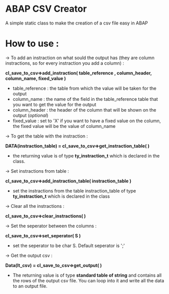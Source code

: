 # ABAP CSV Creator
A simple static class to make the creation of a csv file easy in ABAP

# How to use :

-> To add an instraction on what sould the output has (they are column instractions, so for every instraction you add a column) :

**cl_save_to_csv=>add_instraction( table_reference , column_header, column_name, fixed_value )** 
  - table_reference : the table from which the value will be taken for the output
  - column_name     : the name of the field in the table_reference table that you want to get the value for the output
  - column_header   : the header of the column that will be shown on the output (*optional*)
  - fixed_value     : set to 'X' if you want to have a fixed value on the column, the fixed value will be the value of column_name

-> To get the table with the instraction :

**DATA(instraction_table) = cl_save_to_csv=>get_instraction_table( )**
  - the returning value is of type **ty_instraction_t** which is declared in the class.

-> Set instractions from table :

**cl_save_to_csv=>add_instraction_table( instraction_table )**
  - set the instractions from the table instraction_table of type **ty_instraction_t** which is declared in the class

-> Clear all the instractions :

**cl_save_to_csv=>clear_instractions( )**

-> Set the seperator between the columns :

**cl_save_to_csv=>set_seperator( S )**
  - set the seperator to be char S. Default seperator is ';'
  
-> Get the output csv : 

**Data(lt_csv) = cl_save_to_csv=>get_output( )**
  - The returning value is of type **standard table of string** and contains all the rows of the output csv file. You can loop into it and write all the data to an output file.
  
  
